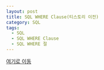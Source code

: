 ```yaml
---
layout: post
title: SQL WHERE Clause(티스토리 이전)
category: SQL
tags:
  - SQL
  - SQL WHERE Clause
  - SQL WHERE 절
---
```




[여기로 이동](https://lifetutorial.tistory.com/31)

